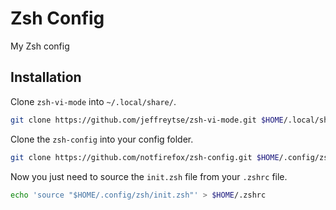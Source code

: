 # Zsh Config
My Zsh config

## Installation
Clone `zsh-vi-mode` into `~/.local/share/`.
```sh
git clone https://github.com/jeffreytse/zsh-vi-mode.git $HOME/.local/share/zsh-vi-mode
```

Clone the `zsh-config` into your config folder.
```sh
git clone https://github.com/notfirefox/zsh-config.git $HOME/.config/zsh
```

Now you just need to source the `init.zsh` file from your `.zshrc` file.
```sh
echo 'source "$HOME/.config/zsh/init.zsh"' > $HOME/.zshrc
```

